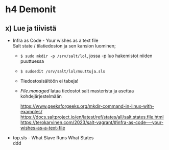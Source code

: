 # h4 Demonit  
## x) Lue ja tiivistä  
- Infra as Code - Your wishes as a text file  
  Salt state / tilatiedoston ja sen kansion luominen;  
  - ```$ sudo mkdir -p /srv/salt/lol```, jossa -p luo hakemistot niiden puuttuessa  
  - ```$ sudoedit /srv/salt/lol/muuttuja.sls```  
  - Tiedostosisältöön ei tabeja!  
  - _File.managed_ lataa tiedostot salt masterista ja asettaa kohdejärjestelmään  
 
    https://www.geeksforgeeks.org/mkdir-command-in-linux-with-examples/  
    https://docs.saltproject.io/en/latest/ref/states/all/salt.states.file.html  
    https://terokarvinen.com/2023/salt-vagrant/#infra-as-code---your-wishes-as-a-text-file  

- top.sls - What Slave Runs What States  
  ddd  
